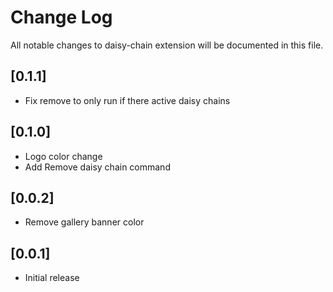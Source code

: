 # Change Log

All notable changes to daisy-chain extension will be documented in this file.
## [0.1.1]

- Fix remove to only run if there active daisy chains

## [0.1.0]

- Logo color change
- Add Remove daisy chain command

## [0.0.2]

- Remove gallery banner color
  
## [0.0.1]

- Initial release